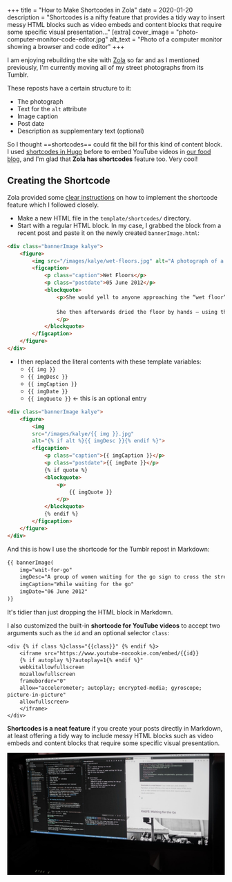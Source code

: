 +++
title = "How to Make Shortcodes in Zola"
date = 2020-01-20
description = "Shortcodes is a nifty feature that provides a tidy way to insert messy HTML blocks such as video embeds and content blocks that require some specific visual presentation..."
[extra]
cover_image = "photo-computer-monitor-code-editor.jpg"
alt_text = "Photo of a computer monitor showing a browser and code editor"
+++

I am enjoying rebuilding the site with [Zola](https://www.getzola.org/) so far and as I mentioned previously, I'm currently moving all of my street photographs from its Tumblr.

These reposts have a certain structure to it:

- The photograph
- Text for the `alt` attribute
- Image caption
- Post date
- Description as supplementary text (optional)

So I thought ==shortcodes== could fit the bill for this kind of content block. I used [shortcodes in Hugo](https://gohugo.io/content-management/shortcodes/) before to embed YouTube videos in [our food blog](https://ulampinoy.com), and I'm glad that **Zola has shortcodes** feature too. Very cool!

<!-- more -->

## Creating the Shortcode

Zola provided some [clear instructions](https://www.getzola.org/documentation/content/shortcodes/) on how to implement the shortcode feature which I followed closely.

- Make a new HTML file in the `template/shortcodes/` directory.
- Start with a regular HTML block. In my case, I grabbed the block from a recent post and paste it on the newly created `bannerImage.html`:

```html
<div class="bannerImage kalye">
    <figure>
        <img src="/images/kalye/wet-floors.jpg" alt="A photograph of a man seated in a Metro train solving a Suduko puzzle on a newspaper.">
        <figcaption>
            <p class="caption">Wet Floors</p>
            <p class="postdate">05 June 2012</p>
            <blockquote>
                <p>She would yell to anyone approaching the “wet floor” zone. Oh yeah, she did yell at me not to step in to the zone.

                She then afterwards dried the floor by hands – using the “wet floor” sign.
                </p>
            </blockquote>
        </figcaption>
    </figure>
</div>
```
- I then replaced the literal contents with these template variables:
    - `{{ img }}`
    - `{{ imgDesc }}`
    - `{{ imgCaption }}`
    - `{{ imgDate }}`
    - `{{ imgQuote }}` <- this is an optional entry

```html
<div class="bannerImage kalye">
    <figure>
        <img
        src="/images/kalye/{{ img }}.jpg"
        alt="{% if alt %}{{ imgDesc }}{% endif %}">
        <figcaption>
            <p class="caption">{{ imgCaption }}</p>
            <p class="postdate">{{ imgDate }}</p>
            {% if quote %}
            <blockquote>
                <p>
                    {{ imgQuote }}
                </p>
            </blockquote>
            {% endif %}
        </figcaption>
    </figure>
</div>
```

And this is how I use the shortcode for the Tumblr repost in Markdown:

```md
{{ bannerImage(
    img="wait-for-go"
    imgDesc="A group of women waiting for the go sign to cross the street"
    imgCaption="While waiting for the go"
    imgDate="06 June 2012"
)}
```

It's tidier than just dropping the HTML block in Markdown.

I also customized the built-in **shortcode for YouTube videos** to accept two arguments such as the `id` and an optional selector `class`:

```jinja2
<div {% if class %}class="{{class}}" {% endif %}>
    <iframe src="https://www.youtube-nocookie.com/embed/{{id}}
    {% if autoplay %}?autoplay=1{% endif %}"
    webkitallowfullscreen
    mozallowfullscreen
    frameborder="0"
    allow="accelerometer; autoplay; encrypted-media; gyroscope; picture-in-picture"
    allowfullscreen>
    </iframe>
</div>
```

**Shortcodes is a neat feature** if you create your posts directly in Markdown, at least offering a tidy way to include messy HTML blocks such as video embeds and content blocks that require some specific visual presentation.

<div class="bannerImage">
    <img src="photo-computer-monitor-code-editor.jpg" alt="Photo of a computer monitor showing a browser and code editor">
</div>


